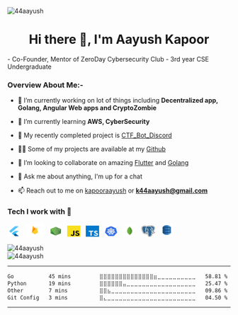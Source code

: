 <p align="left"> <img src="https://komarev.com/ghpvc/?username=44aayush" alt="44aayush" /> </p>

<h1 align="center">Hi there 👋, I'm Aayush Kapoor</h1>
 - Co-Founder, Mentor of ZeroDay Cybersecurity Club
 - 3rd year CSE Undergraduate

<br>

### Overview About Me:-

- 🔭 I’m currently working on lot of things including <strong>Decentralized app, Golang, Angular Web apps and CryptoZombie</strong>

- 🌱 I’m currently learning **AWS, CyberSecurity**

- 🤔 My recently completed project is [CTF_Bot_Discord](https://github.com/44aayush/CTF_Bot_Discord)

- 👨‍💻 Some of my projects are available at my [Github](https://github.com/44aayush?tab=repositories)

- 👯 I’m looking to collaborate on amazing [Flutter](https://flutter.dev/) and [Golang](https://pkg.go.dev/)

- 💬 Ask me about anything, I'm up for a chat

- 📫 Reach out to me on [kapooraayush](https://www.linkedin.com/in/kapooraayush/) or **k44aayush@gmail.com**

### Tech I work with 🔨
<p>
<img src="https://raw.githubusercontent.com/Sameerkash/Sameerkash/master/assets/flutter.png" alt="flutter" height="25" width="30"/> &nbsp; 
<img src="https://raw.githubusercontent.com/Sameerkash/Sameerkash/master/assets/firebase.png" alt="fb" height="30" width="40"/> &nbsp;
<img src="https://raw.githubusercontent.com/Sameerkash/Sameerkash/master/assets/node.png" alt="node" height="25" width="30"/> &nbsp; 
<img src="https://raw.githubusercontent.com/Sameerkash/Sameerkash/master/assets/js.png" alt="js" height="25" width="30"/> &nbsp;
<img src="https://raw.githubusercontent.com/Sameerkash/Sameerkash/master/assets/ts.png" alt="ts" height="25" width="30"/> &nbsp;  
<img src="https://raw.githubusercontent.com/Sameerkash/Sameerkash/master/assets/k8s.png" alt="k8s" height="25" width="30"/>&nbsp;&nbsp;    
<img src="https://raw.githubusercontent.com/Sameerkash/Sameerkash/master/assets/mongo.jpg" alt="mongo" height="25" width="30"/> &nbsp;   
<img src="https://raw.githubusercontent.com/Sameerkash/Sameerkash/master/assets/postgres.png" alt="postgres" height="25" width="30"/> &nbsp; 
<img src="https://raw.githubusercontent.com/Sameerkash/Sameerkash/master/assets/dynamodb.png" alt="dynamodb" height="30" width="30"/> &nbsp; 
</p>

<img align="left" src="https://github-readme-stats.vercel.app/api/top-langs/?username=44aayush&layout=compact&hide=html&theme=radical" alt="44aayush" />
<br>
<img align="center" src="https://github-readme-stats.vercel.app/api?username=44aayush&show_icons=true&theme=radical&count_private=true" alt="44aayush" />

-------------------------

<!--START_SECTION:waka-->
```text
Go           45 mins         ⣿⣿⣿⣿⣿⣿⣿⣿⣿⣿⣿⣿⣿⣿⣶⣀⣀⣀⣀⣀⣀⣀⣀⣀⣀   58.81 % 
Python       19 mins         ⣿⣿⣿⣿⣿⣿⣤⣀⣀⣀⣀⣀⣀⣀⣀⣀⣀⣀⣀⣀⣀⣀⣀⣀⣀   25.47 % 
Other        7 mins          ⣿⣿⣦⣀⣀⣀⣀⣀⣀⣀⣀⣀⣀⣀⣀⣀⣀⣀⣀⣀⣀⣀⣀⣀⣀   09.86 % 
Git Config   3 mins          ⣿⣄⣀⣀⣀⣀⣀⣀⣀⣀⣀⣀⣀⣀⣀⣀⣀⣀⣀⣀⣀⣀⣀⣀⣀   04.50 % 
```
<!--END_SECTION:waka-->

-------------------------

